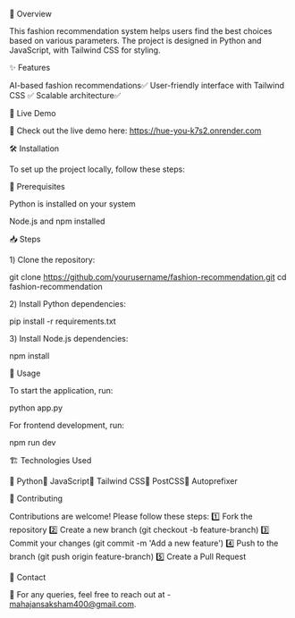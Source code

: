 🚀 Overview

This fashion recommendation system helps users find the best  choices based on various parameters. The project is designed in Python and JavaScript, with Tailwind CSS for styling.

✨ Features

 AI-based fashion recommendations✅  User-friendly interface with Tailwind CSS ✅  Scalable architecture✅


🔗 Live Demo

🚀 Check out the live demo here: https://hue-you-k7s2.onrender.com


🛠 Installation

To set up the project locally, follow these steps:

📌 Prerequisites

 Python is installed on your system

 Node.js and npm installed


📥 Steps

1️) Clone the repository:

git clone https://github.com/yourusername/fashion-recommendation.git
cd fashion-recommendation

2️) Install Python dependencies:

pip install -r requirements.txt

3️) Install Node.js dependencies:

npm install


🚀 Usage

To start the application, run:

python app.py

For frontend development, run:

npm run dev


🏗 Technologies Used

🔹  Python🔹  JavaScript🔹  Tailwind CSS🔹  PostCSS🔹  Autoprefixer


🤝 Contributing

Contributions are welcome! Please follow these steps:
1️⃣  Fork the repository 2️⃣ Create a new branch (git checkout -b feature-branch) 3️⃣ Commit your changes (git commit -m 'Add a new feature') 4️⃣  Push to the branch (git push origin feature-branch) 5️⃣ Create a Pull Request


📩 Contact

📧 For any queries, feel free to reach out at - mahajansaksham400@gmail.com.

